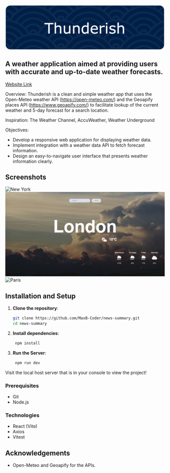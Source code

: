 ![Header](./public/thunderish-banner.png)

## A weather application aimed at providing users with accurate and up-to-date weather forecasts.

[Website Link](thunderish.vercel.app)

Overview: Thunderish is a clean and simple weather app that uses the Open-Meteo weather API (https://open-meteo.com/) and the Geoapify places API (https://www.geoapify.com/) to facilitate lookup of the current weather and 5-day forecast for a search location.

Inspiration: The Weather Channel, AccuWeather, Weather Underground

Objectives:

- Develop a responsive web application for displaying weather data.
- Implement integration with a weather data API to fetch forecast information.
- Design an easy-to-navigate user interface that presents weather information clearly.

## Screenshots

![New York](./public/screenshots/new-york.png)
![London](./public/screenshots/london.png)
![Paris](./public/screenshots/paris.png)

## Installation and Setup

1. **Clone the repository**:

   ```bash
   git clone https://github.com/MaxB-Coder/news-summary.git
   cd news-summary
   ```

2. **Install dependencies**:

   ```bash
    npm install
   ```

3. **Run the Server**:

   ```bash
    npm run dev
   ```

Visit the local host server that is in your console to view the project!

### Prerequisites

- Git
- Node.js

### Technologies

- React (Vite)
- Axios
- Vitest

## Acknowledgements

- Open-Meteo and Geoapify for the APIs.
